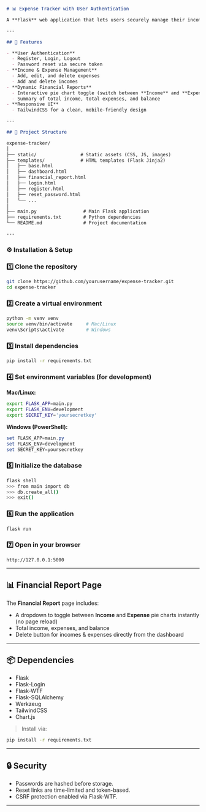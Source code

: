 ```markdown
# 📊 Expense Tracker with User Authentication

A **Flask** web application that lets users securely manage their incomes and expenses, view detailed financial reports, and visualize their spending/saving patterns with interactive charts.

---

## 🚀 Features

- **User Authentication**
  - Register, Login, Logout
  - Password reset via secure token
- **Income & Expense Management**
  - Add, edit, and delete expenses
  - Add and delete incomes
- **Dynamic Financial Reports**
  - Interactive pie chart toggle (switch between **Income** and **Expenses** without reloading)
  - Summary of total income, total expenses, and balance
- **Responsive UI**
  - TailwindCSS for a clean, mobile-friendly design

---

## 📂 Project Structure

expense-tracker/
│
├── static/                # Static assets (CSS, JS, images)
├── templates/             # HTML templates (Flask Jinja2)
│   ├── base.html
│   ├── dashboard.html
│   ├── financial_report.html
│   ├── login.html
│   ├── register.html
│   ├── reset_password.html
│   └── ...
│
├── main.py                 # Main Flask application
├── requirements.txt        # Python dependencies
└── README.md               # Project documentation

---
```

### ⚙️ Installation & Setup

### 1️⃣ Clone the repository
```bash
git clone https://github.com/yourusername/expense-tracker.git
cd expense-tracker
```

### 2️⃣ Create a virtual environment

```bash
python -m venv venv
source venv/bin/activate     # Mac/Linux
venv\Scripts\activate        # Windows
```

### 3️⃣ Install dependencies

```bash
pip install -r requirements.txt
```

### 4️⃣ Set environment variables (for development)

**Mac/Linux:**

```bash
export FLASK_APP=main.py
export FLASK_ENV=development
export SECRET_KEY='yoursecretkey'
```

**Windows (PowerShell):**

```powershell
set FLASK_APP=main.py
set FLASK_ENV=development
set SECRET_KEY=yoursecretkey
```

### 5️⃣ Initialize the database

```bash
flask shell
>>> from main import db
>>> db.create_all()
>>> exit()
```

### 6️⃣ Run the application

```bash
flask run
```

### 7️⃣ Open in your browser

```
http://127.0.0.1:5000
```

---

## 📊 Financial Report Page

The **Financial Report** page includes:

* A dropdown to toggle between **Income** and **Expense** pie charts instantly (no page reload)
* Total income, expenses, and balance
* Delete button for incomes & expenses directly from the dashboard

---

## 📦 Dependencies

* Flask
* Flask-Login
* Flask-WTF
* Flask-SQLAlchemy
* Werkzeug
* TailwindCSS
* Chart.js

> Install via:

```bash
pip install -r requirements.txt
```

---

## 🔒 Security

* Passwords are hashed before storage.
* Reset links are time-limited and token-based.
* CSRF protection enabled via Flask-WTF.

---

